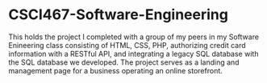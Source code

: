 # CSCI467-Software-Engineering
This holds the project I completed with a group of my peers in my Software Enineering class consisting of HTML, CSS, PHP, authorizing credit card information with a RESTful API, and integrating a legacy SQL database with the SQL database we developed. The project serves as a landing and management page for a business operating an online storefront.

